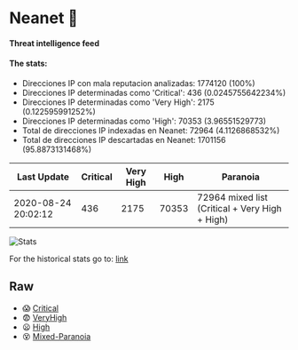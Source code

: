# Neanet :hocho:
#### Threat intelligence feed
#### The stats:

- Direcciones IP con mala reputacion analizadas: 1774120 (100%)
- Direcciones IP determinadas como 'Critical':  436 (0.0245755642234%)
- Direcciones IP determinadas como 'Very High':  2175 (0.122595991252%)
- Direcciones IP determinadas como 'High':  70353 (3.96551529773)
- Total de direcciones IP indexadas en Neanet:  72964 (4.1126868532%)
- Total de direcciones IP descartadas en Neanet:  1701156 (95.8873131468%)

| Last Update | Critical | Very High | High | Paranoia |
| --- | --- | --- | --- | --- |
| 2020-08-24 20:02:12 | 436 | 2175 | 70353 | 72964 mixed list (Critical + Very High + High)|

![Stats](https://docs.google.com/spreadsheets/d/e/2PACX-1vSnaNMIXVabIpDJjufMlzH7poXnshF3mgd8Is1g9ytUEzVsP5my4Trn8f-xkoLLQ38xpL3HtmUexLo6/pubchart?oid=501124687&format=image)

For the historical stats go to: [link](/stats.csv)
## Raw
- :scream: [Critical](https://raw.githubusercontent.com/JavaGarcia/Neanet/master/blacklists/neanet_critical.txt)
- :fearful: [VeryHigh](https://raw.githubusercontent.com/JavaGarcia/Neanet/master/blacklists/neanet_veryHigh.txtt)
- :frowning: [High](https://raw.githubusercontent.com/JavaGarcia/Neanet/master/blacklists/neanet_high.txt)
- :dizzy_face: [Mixed-Paranoia](https://raw.githubusercontent.com/JavaGarcia/Neanet/master/blacklists/neanet_all.txt)







































































































































































































































































































































































































































